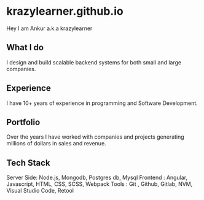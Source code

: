 
# krazylearner.github.io

Hey I am Ankur a.k.a krazylearner
      
What I do
-------------
I design and build scalable backend systems for both small and large companies.

Experience
-------------
I have 10+ years of experience in programming and Software Development.

Portfolio
-------------
Over the years I have worked with companies and projects generating millions of dollars in sales and revenue.

Tech Stack
-------------

Server Side: Node.js, Mongodb, Postgres db, Mysql
Frontend : Angular, Javascript, HTML, CSS, SCSS, Webpack
Tools : Git , Github, Gitlab, NVM, Visual Studio Code, Retool 








